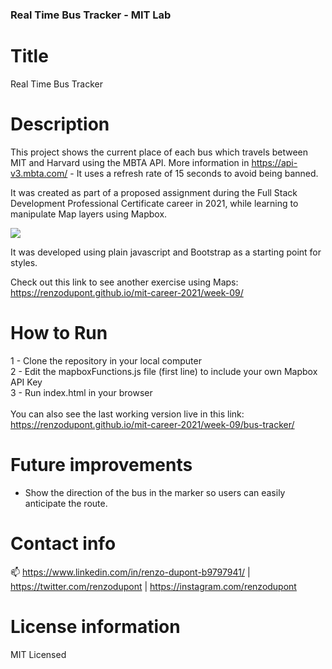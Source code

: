 ### Real Time Bus Tracker - MIT Lab

# Title

Real Time Bus Tracker

# Description

This project shows the current place of each bus which travels between MIT and Harvard using the MBTA API. More information in https://api-v3.mbta.com/ - It uses a refresh rate of 15 seconds to avoid being banned.

It was created as part of a proposed assignment during the Full Stack Development Professional Certificate career in 2021,
while learning to manipulate Map layers using Mapbox.

<img src="preview.jpg"/>

It was developed using plain javascript and Bootstrap as a starting point for styles.

Check out this link to see another exercise using Maps: https://renzodupont.github.io/mit-career-2021/week-09/

# How to Run

1 - Clone the repository in your local computer<br/>
2 - Edit the mapboxFunctions.js file (first line) to include your own Mapbox API Key<br/>
3 - Run index.html in your browser<br/>
<br/>
You can also see the last working version live in this link: https://renzodupont.github.io/mit-career-2021/week-09/bus-tracker/

# Future improvements

- Show the direction of the bus in the marker so users can easily anticipate the route.

# Contact info

📫 https://www.linkedin.com/in/renzo-dupont-b9797941/ | https://twitter.com/renzodupont | https://instagram.com/renzodupont

# License information

MIT Licensed
